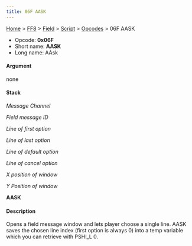 ```yaml
---
title: 06F AASK
---
```


[Home](../../../../Main%20Page.md) > [FF8](../../../../FF8.md) > [Field](../../../Field.md) > [Script](../../Script.md) > [Opcodes](../Opcodes.md) > 06F AASK

-   Opcode: **0x06F**
-   Short name: **AASK**
-   Long name: AAsk

#### Argument

none

#### Stack

  
*Message Channel*

*Field message ID*

*Line of first option*

*Line of last option*

*Line of default option*

*Line of cancel option*

*X position of window*

*Y Position of window*

**AASK**

#### Description

Opens a field message window and lets player choose a single line. AASK
saves the chosen line index (first option is always 0) into a temp
variable which you can retrieve with PSHI\_L 0.
